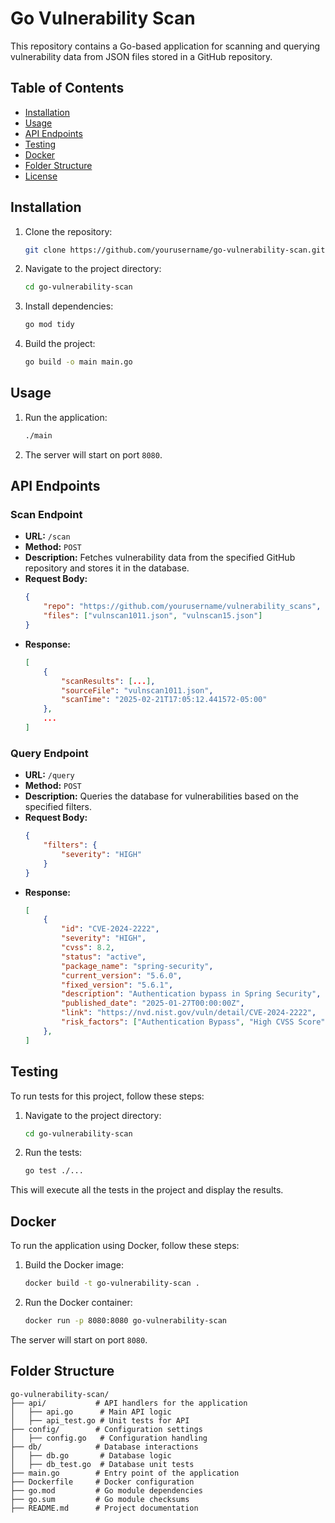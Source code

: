 # Go Vulnerability Scan

This repository contains a Go-based application for scanning and querying vulnerability data from JSON files stored in a GitHub repository.

## Table of Contents

- [Installation](#installation)
- [Usage](#usage)
- [API Endpoints](#api-endpoints)
- [Testing](#testing)
- [Docker](#docker)
- [Folder Structure](#folder-structure)
- [License](#license)

## Installation

1. Clone the repository:
    ```sh
    git clone https://github.com/yourusername/go-vulnerability-scan.git
    ```
2. Navigate to the project directory:
    ```sh
    cd go-vulnerability-scan
    ```
3. Install dependencies:
    ```sh
    go mod tidy
    ```
4. Build the project:
    ```sh
    go build -o main main.go
    ```

## Usage

1. Run the application:
    ```sh
    ./main
    ```
2. The server will start on port `8080`.

## API Endpoints

### Scan Endpoint

- **URL:** `/scan`
- **Method:** `POST`
- **Description:** Fetches vulnerability data from the specified GitHub repository and stores it in the database.
- **Request Body:**
    ```json
    {
        "repo": "https://github.com/yourusername/vulnerability_scans",
        "files": ["vulnscan1011.json", "vulnscan15.json"]
    }
    ```
- **Response:**
    ```json
    [
        {
            "scanResults": [...],
            "sourceFile": "vulnscan1011.json",
            "scanTime": "2025-02-21T17:05:12.441572-05:00"
        },
        ...
    ]
    ```

### Query Endpoint

- **URL:** `/query`
- **Method:** `POST`
- **Description:** Queries the database for vulnerabilities based on the specified filters.
- **Request Body:**
    ```json
    {
        "filters": {
            "severity": "HIGH"
        }
    }
    ```
- **Response:**
    ```json
    [
        {
            "id": "CVE-2024-2222",
            "severity": "HIGH",
            "cvss": 8.2,
            "status": "active",
            "package_name": "spring-security",
            "current_version": "5.6.0",
            "fixed_version": "5.6.1",
            "description": "Authentication bypass in Spring Security",
            "published_date": "2025-01-27T00:00:00Z",
            "link": "https://nvd.nist.gov/vuln/detail/CVE-2024-2222",
            "risk_factors": ["Authentication Bypass", "High CVSS Score", "Proof of Concept Exploit Available"]
        },
    ]
    ```

## Testing

To run tests for this project, follow these steps:

1. Navigate to the project directory:
    ```sh
    cd go-vulnerability-scan
    ```
2. Run the tests:
    ```sh
    go test ./...
    ```

This will execute all the tests in the project and display the results.

## Docker

To run the application using Docker, follow these steps:

1. Build the Docker image:
    ```sh
    docker build -t go-vulnerability-scan .
    ```
2. Run the Docker container:
    ```sh
    docker run -p 8080:8080 go-vulnerability-scan
    ```

The server will start on port `8080`.

## Folder Structure
```
go-vulnerability-scan/
├── api/           # API handlers for the application
│   ├── api.go      # Main API logic
│   ├── api_test.go # Unit tests for API
├── config/        # Configuration settings
│   ├── config.go   # Configuration handling
├── db/            # Database interactions
│   ├── db.go       # Database logic
│   ├── db_test.go  # Database unit tests
├── main.go        # Entry point of the application
├── Dockerfile     # Docker configuration
├── go.mod         # Go module dependencies
├── go.sum         # Go module checksums
├── README.md      # Project documentation
```

